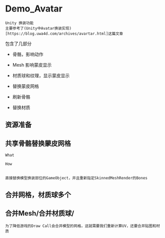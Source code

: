 # Demo_Avatar
	Unity 换装功能
	主要参考了(Unity中Avatar换装实现)[https://blog.uwa4d.com/archives/avartar.html]这篇文章

包含了几部分
- 骨骼，影响动作
- Mesh 影响蒙皮显示
- 材质球和纹理，显示蒙皮显示
		
		
- 替换蒙皮网格		
- 刷新骨骼
- 替换材质

		
## 资源准备

		
## 共享骨骼替换蒙皮网格	
	What
		
	How
		
	
	直接替换模型换装部位的GameObject，并且重新指定SkinnedMeshRender的Bones	
		
## 合并网格，材质球多个

## 合并Mesh/合并材质球/

	为了降低游戏的Draw Call会合并模型的网格，这就需要我们重新计算UV，还要合并贴图和材质